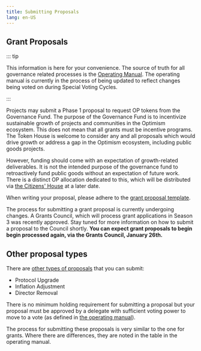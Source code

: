 ```yaml
---
title: Submitting Proposals
lang: en-US
---
```


## Grant Proposals

::: tip        
             
This information is here for your convenience. 
The source of truth for all governance related processes is the [Operating Manual](https://github.com/ethereum-optimism/OPerating-manual/blob/main/manual.md#proposal-process--components-of-a-valid-proposal). The operating manual is currently in the process of being updated to reflect changes being voted on during Special Voting Cycles. 

:::

Projects may submit a Phase 1 proposal to request OP tokens from the Governance Fund. 
The purpose of the Governance Fund is to incentivize sustainable growth of projects and communities in the Optimism ecosystem. 
This does not mean that all grants must be incentive programs. 
The Token House is welcome to consider any and all proposals which would drive growth or address a gap in the Optimism ecosystem, including public goods projects. 

However, funding should come with an expectation of growth-related deliverables. 
It is not the intended purpose of the governance fund to retroactively fund public goods without an expectation of future work.
There is a distinct OP allocation dedicated to this, which will be distributed via [the Citizens' House](citizens-house.md) at a later date.


When writing your proposal, please adhere to the [grant proposal template](https://gov.optimism.io/t/grant-proposal-template/3233).

The process for submitting a grant proposal is currently undergoing changes. A Grants Council, which will process grant applications in Season 3 was recently approved. Stay tuned for more information on how to submit a proposal to the Council shortly. **You can expect grant proposals to begin begin processed again, via the Grants Council, January 26th.**


## Other proposal types

There are [other types of proposals](https://github.com/ethereum-optimism/OPerating-manual/blob/main/manual.md#valid-proposal-types) that you can submit:

- Protocol Upgrade
- Inflation Adjustment
- Director Removal

There is no minimum holding requirement for submitting a proposal but your proposal must be approved by a delegate with sufficient voting power to move to a vote (as defined in [the operating manual](https://github.com/ethereum-optimism/OPerating-manual/blob/main/manual.md#valid-proposal-types)).

The process for submitting these proposals is very similar to the one for grants.
Where there are differences, they are noted in the table in the operating manual.
